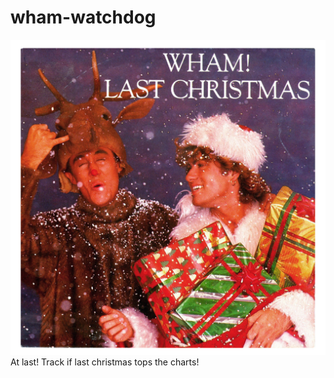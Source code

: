 # wham-watchdog
![Last Christmas!](www/assets/img/last_christmas.jpeg)
At last! Track if last christmas tops the charts!

